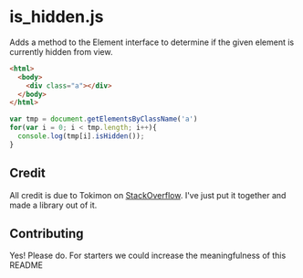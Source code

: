 # is_hidden.js

Adds a method to the Element interface to determine if the given element is currently hidden from view.

```html
<html>
  <body>
    <div class="a"></div>
  </body>
</html>
```

```js
var tmp = document.getElementsByClassName('a')
for(var i = 0; i < tmp.length; i++){
  console.log(tmp[i].isHidden());
}
```

## Credit
All credit is due to Tokimon on [StackOverflow](http://stackoverflow.com/a/5354536/579018).  I've just put it together and made a library out of it.

## Contributing
Yes!  Please do.  For starters we could increase the meaningfulness of this README 